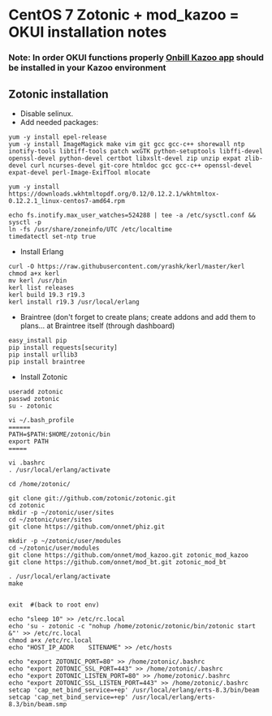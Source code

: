 # CentOS 7 Zotonic + mod_kazoo = OKUI installation notes
### Note: In order OKUI functions properly [Onbill Kazoo app](https://github.com/onnet/onbill "onbill") should be installed in your Kazoo environment
## Zotonic installation

- Disable selinux.
- Add needed packages:

```
yum -y install epel-release
yum -y install ImageMagick make vim git gcc gcc-c++ shorewall ntp inotify-tools libtiff-tools patch wxGTK python-setuptools libffi-devel openssl-devel python-devel certbot libxslt-devel zip unzip expat zlib-devel curl ncurses-devel git-core htmldoc gcc gcc-c++ openssl-devel expat-devel perl-Image-ExifTool mlocate

yum -y install  https://downloads.wkhtmltopdf.org/0.12/0.12.2.1/wkhtmltox-0.12.2.1_linux-centos7-amd64.rpm

echo fs.inotify.max_user_watches=524288 | tee -a /etc/sysctl.conf && sysctl -p
ln -fs /usr/share/zoneinfo/UTC /etc/localtime
timedatectl set-ntp true
```
- Install Erlang
```
curl -O https://raw.githubusercontent.com/yrashk/kerl/master/kerl
chmod a+x kerl
mv kerl /usr/bin
kerl list releases
kerl build 19.3 r19.3
kerl install r19.3 /usr/local/erlang
```
- Braintree (don't forget to create plans; create addons and add them to plans... at Braintree itself (through dashboard)
```
easy_install pip
pip install requests[security]
pip install urllib3
pip install braintree
```

- Install Zotonic
```
useradd zotonic 
passwd zotonic 
su - zotonic 

vi ~/.bash_profile
======
PATH=$PATH:$HOME/zotonic/bin
export PATH
=====

vi .bashrc
. /usr/local/erlang/activate

cd /home/zotonic/ 

git clone git://github.com/zotonic/zotonic.git 
cd zotonic 
mkdir -p ~/zotonic/user/sites
cd ~/zotonic/user/sites
git clone https://github.com/onnet/phiz.git

mkdir -p ~/zotonic/user/modules
cd ~/zotonic/user/modules
git clone https://github.com/onnet/mod_kazoo.git zotonic_mod_kazoo
git clone https://github.com/onnet/mod_bt.git zotonic_mod_bt

. /usr/local/erlang/activate
make 


exit  #(back to root env) 

echo "sleep 10" >> /etc/rc.local 
echo 'su - zotonic -c "nohup /home/zotonic/zotonic/bin/zotonic start &"' >> /etc/rc.local 
chmod a+x /etc/rc.local
echo "HOST_IP_ADDR    SITENAME" >> /etc/hosts

echo "export ZOTONIC_PORT=80" >> /home/zotonic/.bashrc
echo "export ZOTONIC_SSL_PORT=443" >> /home/zotonic/.bashrc
echo "export ZOTONIC_LISTEN_PORT=80" >> /home/zotonic/.bashrc
echo "export ZOTONIC_SSL_LISTEN_PORT=443" >> /home/zotonic/.bashrc
setcap 'cap_net_bind_service=+ep' /usr/local/erlang/erts-8.3/bin/beam
setcap 'cap_net_bind_service=+ep' /usr/local/erlang/erts-8.3/bin/beam.smp
```




